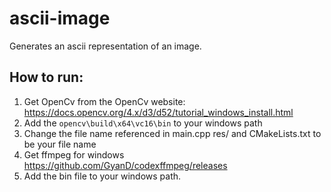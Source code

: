 # ascii-image
Generates an ascii representation of an image.

## How to run:
1. Get OpenCv from the OpenCv website: https://docs.opencv.org/4.x/d3/d52/tutorial_windows_install.html
2. Add the `opencv\build\x64\vc16\bin` to your windows path
3. Change the file name referenced in main.cpp res/ and CMakeLists.txt to be your file name
4. Get ffmpeg for windows https://github.com/GyanD/codexffmpeg/releases
5. Add the bin file to your windows path.
